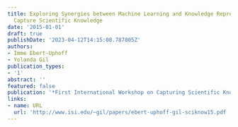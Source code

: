 ```yaml
---
title: Exploring Synergies between Machine Learning and Knowledge Representation to
  Capture Scientific Knowledge
date: '2015-01-01'
draft: true
publishDate: '2023-04-12T14:15:08.787805Z'
authors:
- Imme Ebert-Uphoff
- Yolanda Gil
publication_types:
- '1'
abstract: ''
featured: false
publication: '*First International Workshop on Capturing Scientific Knowledge (SciKnow)*'
links:
- name: URL
  url: 'http://www.isi.edu/~gil/papers/ebert-uphoff-gil-sciknow15.pdf '
---
```


